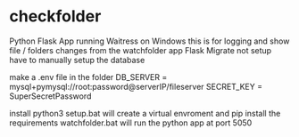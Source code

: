 # checkfolder
Python Flask App running Waitress on Windows
this is for logging and show file / folders changes from the watchfolder app
Flask Migrate not setup have to manually setup the database

make a .env file in the folder
DB_SERVER = mysql+pymysql://root:password@serverIP/fileserver
SECRET_KEY = SuperSecretPassword

install python3
setup.bat will create a virtual envroment and pip install the requirements
watchfolder.bat will run the python app at port 5050
